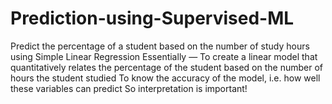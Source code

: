 # Prediction-using-Supervised-ML
Predict the percentage of a student based on the number of study hours using Simple Linear Regression Essentially — To create a linear model that quantitatively relates the percentage of the student based on the number of hours the student studied  To know the accuracy of the model, i.e. how well these variables can predict  So interpretation is important!
